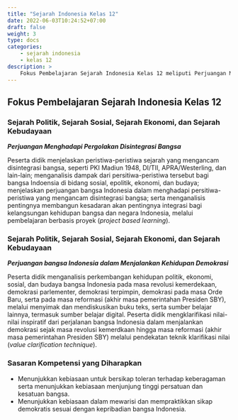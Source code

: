 ```yaml
---
title: "Sejarah Indonesia Kelas 12"
date: 2022-06-03T10:24:52+07:00
draft: false
weight: 3
type: docs
categories:
    - sejarah indonesia
    - kelas 12
description: >
    Fokus Pembelajaran Sejarah Indonesia Kelas 12 meliputi Perjuangan Menghadapi Pergolakan Disintegrasi Bangsa serta Perjuangan bangsa Indonesia dalam Menjalankan Kehidupan Demokrasi
---
```

## Fokus Pembelajaran Sejarah Indonesia Kelas 12

### Sejarah Politik, Sejarah Sosial, Sejarah Ekonomi, dan Sejarah Kebudayaan
***Perjuangan Menghadapi Pergolakan Disintegrasi Bangsa***

Peserta didik menjelaskan peristiwa-peristiwa sejarah yang mengancam disintegrasi bangsa, seperti PKI Madiun 1948, DI/TII, APRA/Westerling, dan lain-lain; menganalisis dampak dari persitiwa-peristiwa tersebut bagi bangsa Indoensia di bidang sosial, epolitik, ekonomi, dan budaya; menjelaskan perjuangan bangsa Indonesia dalam menghadapi persitiwa-peristiwa yang mengancam disintegrasi bangsa; serta menganalisis pentingnya membangun kesadaran akan pentingnya integrasi bagi kelangsungan kehidupan bangsa dan negara Indonesia, melalui pembelajaran berbasis proyek (*project based learning*).

### Sejarah Politik, Sejarah Sosial, Sejarah Ekonomi, dan Sejarah Kebudayaan
***Perjuangan bangsa Indonesia dalam Menjalankan Kehidupan Demokrasi***

Peserta didik menganalisis perkembangan kehidupan politik, ekonomi, sosial, dan budaya bangsa Indonesia pada masa revolusi kemerdekaan, demokrasi parlementer, demokrasi terpimpin, demokrasi pada masa Orde Baru, serta pada masa reformasi (akhir masa pemerintahan Presiden SBY), melalui menyimak dan mendiskusikan buku teks, serta sumber belajar lainnya, termasuk sumber belajar digital. Peserta didik mengklarifikasi nilai-nilai inspiratif dari perjalanan bangsa Indonesia dalam menjalankan demokrasi sejak masa revolusi kemerdkaan hingga masa reformasi (akhir masa pemerintahan Presiden SBY) melalui pendekatan teknik klarifikasi nilai (*value clarification technique*).

### Sasaran Kompetensi yang Diharapkan
- Menunjukkan kebiasaan untuk bersikap toleran terhadap keberagaman serta menunjukkan kebiasaan menjunjung tinggi persatuan dan kesatuan bangsa.
- Menunjukkan kebiasaan dalam mewarisi dan mempraktikkan sikap demokratis sesuai dengan kepribadian bangsa Indonesia.
